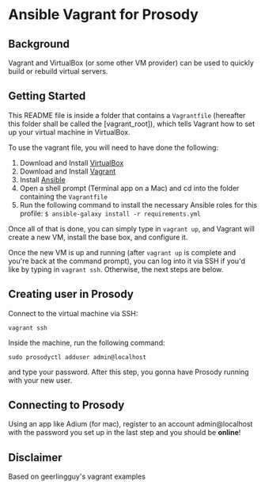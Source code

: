 # Ansible Vagrant for Prosody

## Background

Vagrant and VirtualBox (or some other VM provider) can be used to quickly build or rebuild virtual servers.

## Getting Started

This README file is inside a folder that contains a `Vagrantfile` (hereafter this folder shall be called the [vagrant_root]), which tells Vagrant how to set up your virtual machine in VirtualBox.

To use the vagrant file, you will need to have done the following:

  1. Download and Install [VirtualBox](https://www.virtualbox.org/wiki/Downloads)
  2. Download and Install [Vagrant](https://www.vagrantup.com/downloads.html)
  3. Install [Ansible](http://docs.ansible.com/intro_installation.html)
  4. Open a shell prompt (Terminal app on a Mac) and cd into the folder containing the `Vagrantfile`
  5. Run the following command to install the necessary Ansible roles for this profile: `$ ansible-galaxy install -r requirements.yml`

Once all of that is done, you can simply type in `vagrant up`, and Vagrant will create a new VM, install the base box, and configure it.

Once the new VM is up and running (after `vagrant up` is complete and you're back at the command prompt), you can log into it via SSH if you'd like by typing in `vagrant ssh`. Otherwise, the next steps are below.

## Creating user in Prosody

Connect to the virtual machine via SSH:

`vagrant ssh`

Inside the machine, run the following command:

`sudo prosodyctl adduser admin@localhost`
 
and type your password. After this step, you gonna have Prosody running with your new user.

## Connecting to Prosody

Using an app like Adium (for mac), register to an account admin@localhost with the password you set up in the last step and you should be **online**!

## Disclaimer

Based on geerlingguy's vagrant examples
